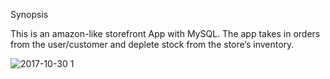 ﻿Synopsis

This is an amazon-like storefront App with MySQL. 
The app takes in orders from the user/customer and deplete stock from the store’s inventory.

![2017-10-30 1](https://user-images.githubusercontent.com/26443871/32192124-79c1364a-bd70-11e7-8d0b-9ec4ab7feddc.png)
